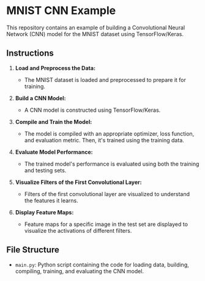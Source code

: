 # MNIST CNN Example

This repository contains an example of building a Convolutional Neural Network (CNN) model for the MNIST dataset using TensorFlow/Keras.

## Instructions

1. **Load and Preprocess the Data:**
   - The MNIST dataset is loaded and preprocessed to prepare it for training.

2. **Build a CNN Model:**
   - A CNN model is constructed using TensorFlow/Keras. 

3. **Compile and Train the Model:**
   - The model is compiled with an appropriate optimizer, loss function, and evaluation metric. Then, it's trained using the training data.

4. **Evaluate Model Performance:**
   - The trained model's performance is evaluated using both the training and testing sets.

5. **Visualize Filters of the First Convolutional Layer:**
   - Filters of the first convolutional layer are visualized to understand the features it learns.

6. **Display Feature Maps:**
   - Feature maps for a specific image in the test set are displayed to visualize the activations of different filters.

## File Structure

- `main.py`: Python script containing the code for loading data, building, compiling, training, and evaluating the CNN model.
